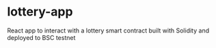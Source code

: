 # lottery-app
React app to interact with a lottery smart contract built with Solidity and deployed to BSC testnet
